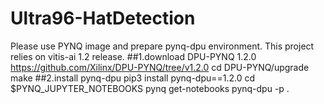 # Ultra96-HatDetection
Please use PYNQ image and prepare pynq-dpu environment.
This project relies on vitis-ai 1.2 release.
##1.download DPU-PYNQ 1.2.0 
  https://github.com/Xilinx/DPU-PYNQ/tree/v1.2.0
  cd DPU-PYNQ/upgrade
  make
##2.install pynq-dpu
  pip3 install pynq-dpu==1.2.0
  cd $PYNQ_JUPYTER_NOTEBOOKS
  pynq get-notebooks pynq-dpu -p .
